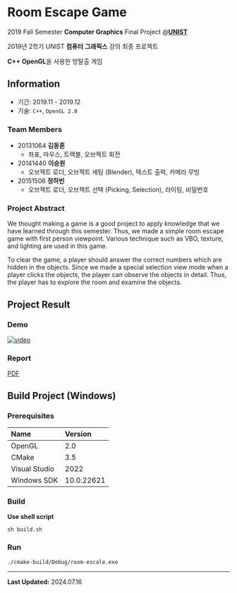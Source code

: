 # Room Escape Game

2019 Fall Semester **Computer Graphics** Final Project @[**UNIST**](https://unist.ac.kr)

2019년 2학기 UNIST **컴퓨터 그래픽스** 강의 최종 프로젝트

**C++ OpenGL**을 사용한 방탈출 게임

## Information

- 기간: 2019.11 - 2019.12
- 기술: `C++`, `OpenGL 2.0`

### Team Members

- 20131064 **김동훈**
  - 좌표, 마우스, 트랙볼, 오브젝트 회전
- 20141440 **이승원**
  - 오브젝트 로더, 오브젝트 세팅 (Blender), 텍스트 출력, 카메라 무빙
- 20151506 **정하빈**
  - 오브젝트 로더, 오브젝트 선택 (Picking, Selection), 라이팅, 비밀번호

### Project Abstract

We thought making a game is a good project to apply knowledge that we have learned through this semester.
Thus, we made a simple room escape game with first person viewpoint.
Various technique such as VBO, texture, and lighting are used in this game.

To clear the game, a player should answer the correct numbers which are hidden in the objects.
Since we made a special selection view mode when a player clicks the objects, the player can observe the objects in detail.
Thus, the player has to explore the room and examine the objects.

## Project Result

### Demo

[![video](https://img.youtube.com/vi/dIqHDlAxGdw/0.jpg)](https://youtu.be/dIqHDlAxGdw)

### Report

[PDF](https://nbviewer.jupyter.org/github/habijung/room-escape-game/blob/main/Team-2-Final-Report.pdf)

## Build Project (Windows)

### Prerequisites

| Name          | Version     |
|:--------------|:------------|
| OpenGL        | 2.0         |
| CMake         | 3.5         |
| Visual Studio | 2022        |
| Windows SDK   | 10.0.22621  |

### Build

**Use shell script**

```shell
sh build.sh
```

### Run

```shell
./cmake-build/Debug/room-escale.exe
```

---
**Last Updated:** 2024.07.16
